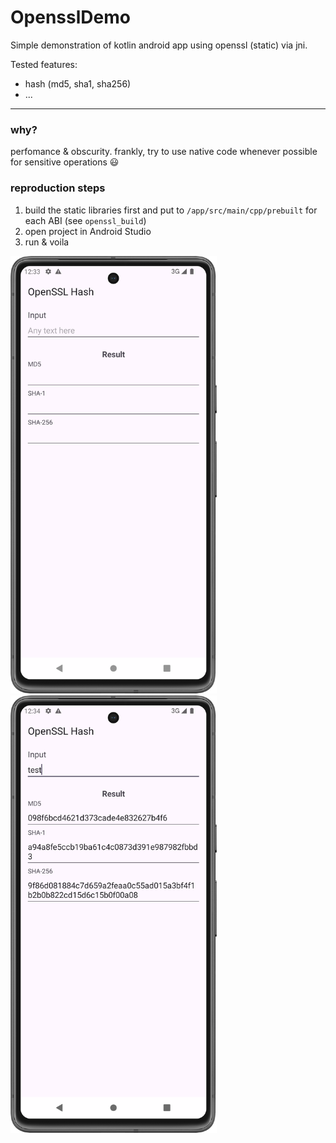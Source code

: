 # OpensslDemo

Simple demonstration of kotlin android app using openssl (static) via jni.

Tested features:
- hash (md5, sha1, sha256)
- ...

---
### why?
perfomance & obscurity. frankly, try to use native code whenever possible for sensitive operations 😃

### reproduction steps
1. build the static libraries first and put to `/app/src/main/cpp/prebuilt` for each ABI (see `openssl_build`)
2. open project in Android Studio
3. run & voila

<img src="1.png" height="700">
<img src="2.png" height="700">
